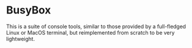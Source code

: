BusyBox
=======

This is a suite of console tools, similar to those provided by a full-fledged Linux or MacOS terminal, but reimplemented from scratch to be very lightweight.
